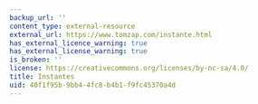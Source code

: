 ```yaml
---
backup_url: ''
content_type: external-resource
external_url: https://www.tomzap.com/instante.html
has_external_licence_warning: true
has_external_license_warning: true
is_broken: ''
license: https://creativecommons.org/licenses/by-nc-sa/4.0/
title: Instantes
uid: 40f1f95b-9bb4-4fc8-b4b1-f9fc45370a4d
---
```

